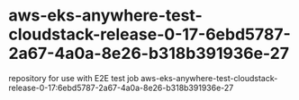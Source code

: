 # aws-eks-anywhere-test-cloudstack-release-0-17-6ebd5787-2a67-4a0a-8e26-b318b391936e-27
repository for use with E2E test job aws-eks-anywhere-test-cloudstack-release-0-17:6ebd5787-2a67-4a0a-8e26-b318b391936e-27
